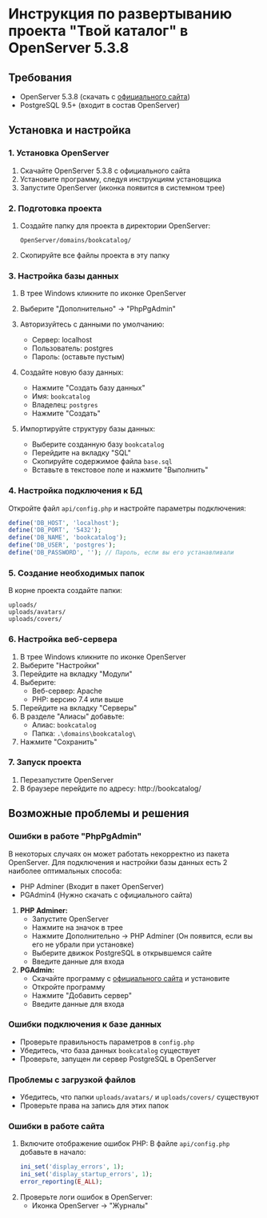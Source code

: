 # Инструкция по развертыванию проекта "Твой каталог" в OpenServer 5.3.8

## Требования
- OpenServer 5.3.8 (скачать с [официального сайта](https://ospanel.io/))
- PostgreSQL 9.5+ (входит в состав OpenServer)

## Установка и настройка

### 1. Установка OpenServer
1. Скачайте OpenServer 5.3.8 с официального сайта
2. Установите программу, следуя инструкциям установщика
3. Запустите OpenServer (иконка появится в системном трее)

### 2. Подготовка проекта
1. Создайте папку для проекта в директории OpenServer:
   ```
   OpenServer/domains/bookcatalog/
   ```
2. Скопируйте все файлы проекта в эту папку

### 3. Настройка базы данных
1. В трее Windows кликните по иконке OpenServer
2. Выберите "Дополнительно" → "PhpPgAdmin"
3. Авторизуйтесь с данными по умолчанию:
   - Сервер: localhost
   - Пользователь: postgres
   - Пароль: (оставьте пустым)

4. Создайте новую базу данных:
   - Нажмите "Создать базу данных"
   - Имя: `bookcatalog`
   - Владелец: `postgres`
   - Нажмите "Создать"

5. Импортируйте структуру базы данных:
   - Выберите созданную базу `bookcatalog`
   - Перейдите на вкладку "SQL"
   - Скопируйте содержимое файла `base.sql`
   - Вставьте в текстовое поле и нажмите "Выполнить"

### 4. Настройка подключения к БД
Откройте файл `api/config.php` и настройте параметры подключения:

```php
define('DB_HOST', 'localhost');
define('DB_PORT', '5432');
define('DB_NAME', 'bookcatalog');
define('DB_USER', 'postgres');
define('DB_PASSWORD', ''); // Пароль, если вы его устанавливали
```

### 5. Создание необходимых папок
В корне проекта создайте папки:
```
uploads/
uploads/avatars/
uploads/covers/
```

### 6. Настройка веб-сервера
1. В трее Windows кликните по иконке OpenServer
2. Выберите "Настройки"
3. Перейдите на вкладку "Модули"
4. Выберите:
   - Веб-сервер: Apache
   - PHP: версию 7.4 или выше
5. Перейдите на вкладку "Серверы"
6. В разделе "Алиасы" добавьте:
   - Алиас: `bookcatalog`
   - Папка: `.\domains\bookcatalog\`
7. Нажмите "Сохранить"

### 7. Запуск проекта
1. Перезапустите OpenServer
2. В браузере перейдите по адресу: http://bookcatalog/

## Возможные проблемы и решения

### Ошибки в работе "PhpPgAdmin"
В некоторых случаях он может работать некорректно из пакета OpenServer.
Для подключения и настройки базы данных есть 2 наиболее оптимальных способа:
- PHP Adminer (Входит в пакет OpenServer)
- PGAdmin4 (Нужно скачать с официального сайта)
1. **PHP Adminer:**
   - Запустите OpenServer
   - Нажмите на значок в трее
   - Нажмите Дополнительно -> PHP Adminer (Он появится, если вы его не убрали при установке)
   - Выберите движок PostgreSQL в открывшемся сайте
   - Введите данные для входа
2. **PGAdmin:**
   - Скачайте программу с [официального сайта](https://www.pgadmin.org/download/) и установите
   - Откройте программу
   - Нажмите "Добавить сервер"
   - Введите данные для входа

### Ошибки подключения к базе данных
- Проверьте правильность параметров в `config.php`
- Убедитесь, что база данных `bookcatalog` существует
- Проверьте, запущен ли сервер PostgreSQL в OpenServer

### Проблемы с загрузкой файлов
- Убедитесь, что папки `uploads/avatars/` и `uploads/covers/` существуют
- Проверьте права на запись для этих папок

### Ошибки в работе сайта
1. Включите отображение ошибок PHP:
   В файле `api/config.php` добавьте в начало:
   ```php
   ini_set('display_errors', 1);
   ini_set('display_startup_errors', 1);
   error_reporting(E_ALL);
   ```
2. Проверьте логи ошибок в OpenServer:
   - Иконка OpenServer → "Журналы"
